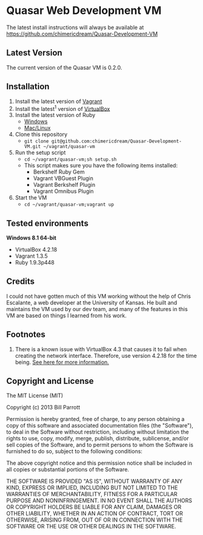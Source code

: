 # Quasar Web Development VM

The latest install instructions will always be available at https://github.com/chimericdream/Quasar-Development-VM

## Latest Version

The current version of the Quasar VM is 0.2.0.

## Installation

1. Install the latest version of [Vagrant](http://downloads.vagrantup.com/)
2. Install the latest<sup>1</sup> version of [VirtualBox](https://www.virtualbox.org/wiki/Downloads)
3. Install the latest version of Ruby
	* [Windows](http://rubyinstaller.org/downloads/)
	* [Mac/Linux](http://rvm.io/)
4. Clone this repository
	* `git clone git@github.com:chimericdream/Quasar-Development-VM.git ~/vagrant/quasar-vm`
5. Run the setup script
	* `cd ~/vagrant/quasar-vm;sh setup.sh`
	* This script makes sure you have the following items installed:
		* Berkshelf Ruby Gem
		* Vagrant VBGuest Plugin
		* Vagrant Berkshelf Plugin
		* Vagrant Omnibus Plugin
6. Start the VM
	* `cd ~/vagrant/quasar-vm;vagrant up`

## Tested environments

**Windows 8.1 64-bit**

 * VirtualBox 4.2.18
 * Vagrant 1.3.5
 * Ruby 1.9.3p448

## Credits

I could not have gotten much of this VM working without the help of Chris Escalante, a web developer at the University of Kansas. He built and maintains the VM used by our dev team, and many of the features in this VM are based on things I learned from his work.

## Footnotes
1. There is a known issue with VirtualBox 4.3 that causes it to fail when creating the network interface. Therefore, use version 4.2.18 for the time being. [See here for more information.](https://github.com/mitchellh/vagrant/issues/2392)

## Copyright and License

The MIT License (MIT)

Copyright (c) 2013 Bill Parrott

Permission is hereby granted, free of charge, to any person obtaining a copy of this software and associated documentation files (the "Software"), to deal in the Software without restriction, including without limitation the rights to use, copy, modify, merge, publish, distribute, sublicense, and/or sell copies of the Software, and to permit persons to whom the Software is furnished to do so, subject to the following conditions:

The above copyright notice and this permission notice shall be included in all copies or substantial portions of the Software.

THE SOFTWARE IS PROVIDED "AS IS", WITHOUT WARRANTY OF ANY KIND, EXPRESS OR IMPLIED, INCLUDING BUT NOT LIMITED TO THE WARRANTIES OF MERCHANTABILITY, FITNESS FOR A PARTICULAR PURPOSE AND NONINFRINGEMENT. IN NO EVENT SHALL THE AUTHORS OR COPYRIGHT HOLDERS BE LIABLE FOR ANY CLAIM, DAMAGES OR OTHER LIABILITY, WHETHER IN AN ACTION OF CONTRACT, TORT OR OTHERWISE, ARISING FROM, OUT OF OR IN CONNECTION WITH THE SOFTWARE OR THE USE OR OTHER DEALINGS IN THE SOFTWARE.